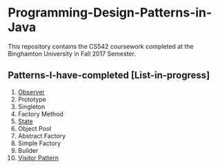 # Programming-Design-Patterns-in-Java
This repository contains the CS542 coursework completed at the Binghamton University in Fall 2017 Semester.

## Patterns-I-have-completed [List-in-progress]
1. [Observer](https://github.com/anirtek/Design-Patterns/tree/master/02%20Observer%20Pattern)
2. Prototype 
3. Singleton 
4. Factory Method 
5. [State](https://github.com/anirtek/Design-Patterns/tree/master/03%20State%20Pattern)
6. Object Pool 
7. Abstract Factory
8. Simple Factory
9. Builder
10. [Visitor Pattern](https://github.com/anirtek/Design-Patterns/tree/master/05%20Visitor%20Pattern)

